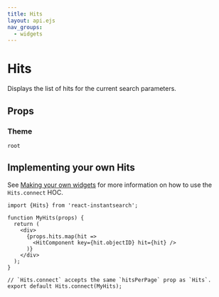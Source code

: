 ```yaml
---
title: Hits
layout: api.ejs
nav_groups:
  - widgets
---
```


# Hits

Displays the list of hits for the current search parameters.

## Props

<!-- props default ./index.js -->

### Theme

`root`

## Implementing your own Hits

See [Making your own widgets](../Customization.md) for more information on how to use the `Hits.connect` HOC.

```
import {Hits} from 'react-instantsearch';

function MyHits(props) {
  return (
    <div>
      {props.hits.map(hit =>
        <HitComponent key={hit.objectID} hit={hit} />
      )}
    </div>
  );
}

// `Hits.connect` accepts the same `hitsPerPage` prop as `Hits`.
export default Hits.connect(MyHits);
```
